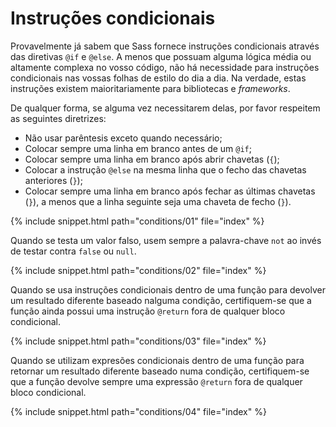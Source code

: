 
# Instruções condicionais

Provavelmente já sabem que Sass fornece instruções condicionais através das diretivas `@if` e `@else`. A menos que possuam alguma lógica média ou altamente complexa no vosso código, não há necessidade para instruções condicionais nas vossas folhas de estilo do dia a dia. Na verdade, estas instruções existem maioritariamente para bibliotecas e _frameworks_.

De qualquer forma, se alguma vez necessitarem delas, por favor respeitem as seguintes diretrizes:

* Não usar parêntesis exceto quando necessário;
* Colocar sempre uma linha em branco antes de um `@if`;
* Colocar sempre uma linha em branco após abrir chavetas (`{`);
* Colocar a instrução `@else` na mesma linha que o fecho das chavetas anteriores (`}`);
* Colocar sempre uma linha em branco após fechar as últimas chavetas (`}`), a menos que a linha seguinte seja uma chaveta de fecho (`}`).

{% include snippet.html path="conditions/01" file="index" %}

Quando se testa um valor falso, usem sempre a palavra-chave `not` ao invés de testar contra `false` ou `null`.

{% include snippet.html path="conditions/02" file="index" %}

Quando se usa instruções condicionais dentro de uma função para devolver um resultado diferente baseado nalguma condição, certifiquem-se que a função ainda possui uma instrução `@return` fora de qualquer bloco condicional.

{% include snippet.html path="conditions/03" file="index" %}

Quando se utilizam expresões condicionais dentro de uma função para retornar um resultado diferente baseado numa condição, certifiquem-se que a função devolve sempre uma expressão `@return` fora de qualquer bloco condicional.

{% include snippet.html path="conditions/04" file="index" %}
